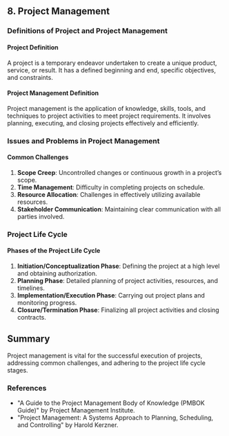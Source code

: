 
## 8. Project Management

### Definitions of Project and Project Management

#### Project Definition
A project is a temporary endeavor undertaken to create a unique product, service, or result. It has a defined beginning and end, specific objectives, and constraints.

#### Project Management Definition
Project management is the application of knowledge, skills, tools, and techniques to project activities to meet project requirements. It involves planning, executing, and closing projects effectively and efficiently.

### Issues and Problems in Project Management

#### Common Challenges
1. **Scope Creep**: Uncontrolled changes or continuous growth in a project’s scope.
2. **Time Management**: Difficulty in completing projects on schedule.
3. **Resource Allocation**: Challenges in effectively utilizing available resources.
4. **Stakeholder Communication**: Maintaining clear communication with all parties involved.

### Project Life Cycle

#### Phases of the Project Life Cycle
1. **Initiation/Conceptualization Phase**: Defining the project at a high level and obtaining authorization.
2. **Planning Phase**: Detailed planning of project activities, resources, and timelines.
3. **Implementation/Execution Phase**: Carrying out project plans and monitoring progress.
4. **Closure/Termination Phase**: Finalizing all project activities and closing contracts.


## Summary
Project management is vital for the successful execution of projects, addressing common challenges, and adhering to the project life cycle stages.

### References
- "A Guide to the Project Management Body of Knowledge (PMBOK Guide)" by Project Management Institute.
- "Project Management: A Systems Approach to Planning, Scheduling, and Controlling" by Harold Kerzner.

